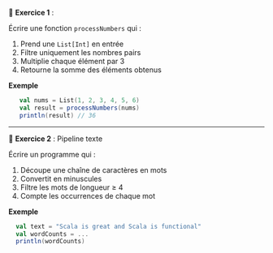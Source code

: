 
📝 **Exercice 1** : 

Écrire une fonction `processNumbers` qui :
1. Prend une `List[Int]` en entrée
2. Filtre uniquement les nombres pairs
3. Multiplie chaque élément par 3
4. Retourne la somme des éléments obtenus

**Exemple**

```scala
   val nums = List(1, 2, 3, 4, 5, 6)
   val result = processNumbers(nums)
   println(result) // 36
```
--- 
📝 **Exercice 2** : Pipeline texte

Écrire un programme qui :
1. Découpe une chaîne de caractères en mots
2. Convertit en minuscules
3. Filtre les mots de longueur ≥ 4
4. Compte les occurrences de chaque mot

**Exemple**

```scala
  val text = "Scala is great and Scala is functional"
  val wordCounts = ...
  println(wordCounts)
```

